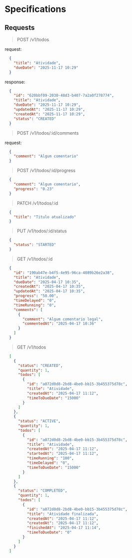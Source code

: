 # Specifications

## Requests

> POST /v1/todos

request:

```json
  {
    "title": "Atividade",
    "dueDate": "2025-11-17 10:29"
  }
```

response:

```json
  {
    "id": "620bbf09-2030-48d3-b407-7a2a0f278774",
    "title": "Atividade",
    "dueDate": "2025-11-17 10:29",
    "updatedAt": "2025-11-17 10:29",
    "createdAt": "2025-11-17 10:29",
    "status": "CREATED"
  }
```

> POST /v1/todos/:id/comments

request:

```json
  {
    "comment": "Algum comentario"
  }
```

> POST /v1/todos/:id/progress

```json
  {
    "comment": "Algum comentario",
    "progress": "0.23"
  }
```

> PATCH /v1/todos/:id

```json
  {
    "title": "Titulo atualizado"
  }
```

> PUT /v1/todos/:id/status

```json
  {
    "status": "STARTED"
  }
```

> GET /v1/todos/:id

```json
  {
    "id": "190ab47e-b4f5-4e95-96ca-4089b26e2a38",
    "title": "Atividade",
    "dueDate": "2025-04-17 10:35",
    "createdAt": "2025-04-17 10:35",
    "updatedAt": "2025-04-17 10:35",
    "progress": "50.00",
    "timeDelayed": "0",
    "timeRunning": "0",
    "comments": [
      {
        "comment": "Algum comentario legal",
        "commentedAt": "2025-04-17 10:36"
      }
    ]
  }
```

> GET /v1/todos

```json
  [
    {
      "status": "CREATED",
      "quantity": 1,
      "todos": [
        {
          "id": "a072d0d8-2bd8-4be0-bb15-3b455375d78c",
          "title": "Atividade",
          "createdAt": "2025-04-17 11:12",
          "timeToDueDate": "15000"
        }
      ]
    },
    {
      "status": "ACTIVE",
      "quantity": 1,
      "todos": [
        {
          "id": "a072d0d8-2bd8-4be0-bb15-3b455375d78c",
          "title": "Atividade",
          "createdAt": "2025-04-17 11:12",
          "startedAt": "2025-04-17 11:12",
          "timeRunning": "100",
          "timeDelayed": "0",
          "timeToDueDate": "15000"
        }
      ]
    },
    {
      "status": "COMPLETED",
      "quantity": 1,
      "todos": [
        {
          "id": "a072d0d8-2bd8-4be0-bb15-3b455375d78c",
          "title": "Atividade finalizada",
          "createdAt": "2025-04-17 11:12",
          "createdAt": "2025-04-17 11:12",
          "finishedAt": "2025-04-17 11:14",
          "timeToDueDate": "0"
        }
      ]
    }
  ]
```

